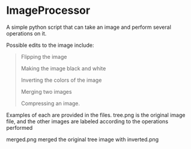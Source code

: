 # ImageProcessor
A simple python script that can take an image and perform several operations on it.

Possible edits to the image include:
> Flipping the image
>
>  Making the image black and white
>
> Inverting the colors of the image
>
> Merging two images
>
> Compressing an image.

Examples of each are provided in the files. tree.png is the original image file, and the other images are labeled according to the operations performed

merged.png merged the original tree image with inverted.png
